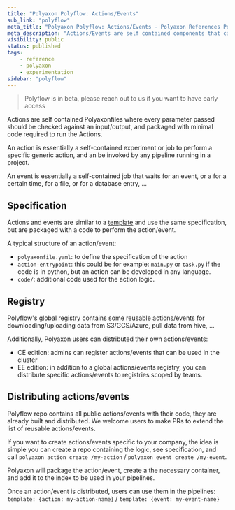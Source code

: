 ```yaml
---
title: "Polyaxon Polyflow: Actions/Events"
sub_link: "polyflow"
meta_title: "Polyaxon Polyflow: Actions/Events - Polyaxon References Polyaxon"
meta_description: "Actions/Events are self contained components that can be used by any user of Polyaxon perform an operation"
visibility: public
status: published
tags:
    - reference
    - polyaxon
    - experimentation
sidebar: "polyflow"
---
```


> Polyflow is in beta, please reach out to us if you want to have early access

Actions are self contained Polyaxonfiles where every parameter passed should be checked against an input/output, and packaged with minimal code required to run the Actions.

An action is essentially a self-contained experiment or job to perform a specific generic action, and an be invoked by any pipeline running in a project.

An event is essentially a self-contained job that waits for an event, or a for a certain time, for a file, or for a database entry, ...

## Specification

Actions and events are similar to a [template](/references/polyflow/templates/) and use the same specification, but are packaged with a code to perform the action/event.

A typical structure of an action/event:

 * `polyaxonfile.yaml`: to define the specification of the action
 * `action-entrypoint`: this could be for example: `main.py` or `task.py` if the code is in python, but an action can be developed in any language. 
 * `code/`: additional code used for the action logic.

## Registry

Polyflow's global registry contains some reusable actions/events for downloading/uploading data from S3/GCS/Azure, pull data from hive, ...

Additionally, Polyaxon users can distributed their own actions/events:
 * CE edition: admins can register actions/events that can be used in the cluster
 * EE edition: in addition to a global actions/events registry, you can distribute specific actions/events to registries scoped by teams.

## Distributing actions/events

Polyflow repo contains all public actions/events with their code, they are already built and distributed. We welcome users to make PRs to extend the list of reusable actions/events.

If you want to create actions/events specific to your company, the idea is simple you can create a repo containing the logic, see specification, and call `polyaxon action create /my-action` / `polyaxon event create /my-event`.

Polyaxon will package the action/event, create a the necessary container, and add it to the index to be used in your pipelines.

Once an action/event is distributed, users can use them in the pipelines: `template: {action: my-action-name}` / `template: {event: my-event-name}`
 
